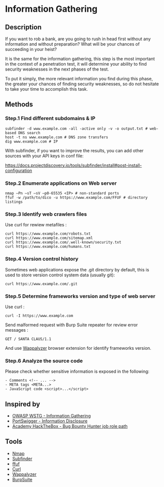 # Information Gathering

## Description

If you want to rob a bank, are you going to rush in head first without any information and without preparation? What will be your chances of succeeding in your heist?

It is the same for the information gathering, this step is the most important in the context of a penetration test, it will determine your ability to find security weaknesses in the next phases of the test.

To put it simply, the more relevant information you find during this phase, the greater your chances of finding security weaknesses, so do not hesitate to take your time to accomplish this task.

## Methods

### Step.1 Find different subdomains & IP

```
subfinder -d www.example.com -all -active only -v -o output.txt # web-based DNS search
host -t ns www.example.com # DNS zone transfers
dig www.example.com # IP
```
With subfinder, if you want to improve the results, you can add other sources with your API keys in conf file:

https://docs.projectdiscovery.io/tools/subfinder/install#post-install-configuration

### Step.2 Enumerate applications on Web server

```
nmap –Pn –sT –sV –p0-65535 <IP> # non-standard ports 
ffuf -w /path/to/dico -u https://www.example.com/FFUF # directory listings
```

### Step.3 Identify web crawlers files

Use curl for rewiew metafiles :

```
curl https://www.example.com/robots.txt
curl https://www.example.com/sitemap.xml
curl https://www.example.com/.well-known/security.txt
curl https://www.example.com/humans.txt
```

### Step.4 Version control history

Sometimes web applications expose the .git directory by default, this is used to store version control system data (usually git):

```
curl https://www.example.com/.git
```

### Step.5 Determine frameworks version and type of web server

Use curl :

```
curl -I https://www.example.com
```

Send malformed request with Burp Suite repeater for review error messages :

```
GET / SANTA CLAUS/1.1
```

And use [Wappalyzer](https://chromewebstore.google.com/detail/wappalyzer-technology-pro/gppongmhjkpfnbhagpmjfkannfbllamg?hl=fr) browser extension for identify frameworks version.

### Step.6 Analyze the source code

Please check whether sensitive information is exposed in the following:

```
- Comments <!-- ... -->
- META tags <META...>
- JavaScript code <script>...</script>
```

## Inspired by

- [OWASP WSTG - Information Gathering](https://owasp.org/www-project-web-security-testing-guide/latest/4-Web_Application_Security_Testing/01-Information_Gathering/)
- [PortSwigger - Information Disclosure](https://portswigger.net/web-security/information-disclosure)
- [Academy HackTheBox - Bug Bounty Hunter job role path](https://academy.hackthebox.com/paths/jobrole)

## Tools

- [Nmap](https://nmap.org/book/man.html)
- [Subfinder](https://github.com/projectdiscovery/subfinder)
- [ffuf](https://github.com/ffuf/ffuf)
- [Curl](https://curl.se/docs/manpage.html)
- [Wappalyzer](https://chromewebstore.google.com/detail/wappalyzer-technology-pro/gppongmhjkpfnbhagpmjfkannfbllamg?hl=fr)
- [BurpSuite](https://portswigger.net/burp/communitydownload)
